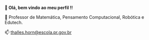 **👋 Olá, bem vindo ao meu perfil !!**

🧮 Professor de Matemática, Pensamento Computacional, Robótica e Edutech.

📫 thalles.horn@escola.pr.gov.br
[](https://tenor.com/pt-BR/view/sheldon-cooper-big-bang-theory-excited-ay-ay-ay-smile-gif-15875568)
[]()

